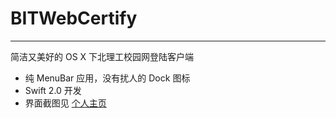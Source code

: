 # BITWebCertify

---

简洁又美好的 OS X 下北理工校园网登陆客户端

- 纯 MenuBar 应用，没有扰人的 Dock 图标
- Swift 2.0 开发
- 界面截图见 [个人主页](http://jinke.me/2015/09/11/BITWebCertify.html)